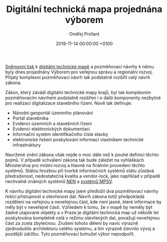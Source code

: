 ﻿---
layout:     post
title:      "Digitální technická mapa projednána výborem"
date:       2019-11-14 00:00:00 +0100
categories: Digitalizace
comments:   true
tags:       [Piráti, sněmovna, digitalizace, egovernment]
img:        dtm.jpg
author:     Ondřej Profant
---

[Sněmovní tisk](http://www.psp.cz/sqw/historie.sqw?o=8&T=525) k [digitální technické mapě](https://www.profant.eu/2019/dtm.html) a pozměňovací návrhy k němu byly dnes projednány Výborem pro veřejnou správu a regionální rozvoj. Přijatý komplexní pozměňovací návrh tak podstatně rozšířil celý návrh zákona.

<!--more-->

Zákon, který závádí digitální technické mapy krajů, byl tak komplexním pozměňovacím návrhem podstatně rozšířen i o další komponenty nezbytné pro realizaci digitalizace stavebního řízení. Nově tak definuje:
- Národní geoportál územního plánování
- Portál stavebníka
- Evidenci územních a stavebních řízení
- Evidenci elektronických dokumentací
- Informační systém identifikačního čísla stavby
- elektronické řešení poskytování informací vlastníkem technické infrastruktury

Navržené znění zákona však nejde o moc dále než k pouhé definici těchto pojmů. V případě schválení zákona tak bude záležet na vyhláškách Ministerstva pro místní rozvoj a hlavně na finálním provedení těchto systémů. Stálou hrozbou při tvorbě informačních systémů státu zůstává předraženost, nedostatečná kvalita a vendor-lock, jako například v případě nechvalně známých systémů [NEN](https://www.svetchytre.cz/a/iwWmz/pirat-profant-nas-problem-je-ze-urednik-nezamkne-obrazovku-u-pc-kdyz-od-ni-odchazi) a [systémů MPSV](https://www.pirati.cz/tiskove-zpravy/otevreny-dopis-piratu-predrazene-it-v-mpsv.html).

K návrhu digitální technické mapy jsem předložil dva pozměňovací návrhy řešící přístupnost a otevřenost dat.
Návrh zákona totiž předpokládá rozdělení na veřejnou a neveřejnou část, kde není jasné, které informace by měly být v neveřejné části. Vzhledem k tomu, že v mapě by neměly být žádné utajované objekty a v Praze je digitální technická map už několik let poskytována kompletně celá v režimu otevřených dat, považuji neveřejnou část za zcela zbytečnou. Zrušení tohoto dělení by navíc výrazně zjednodušilo architekturu celého systému, a tím výrazně zlevnilo vývoj a pozdější údržbu.
Tyto pozměňovací bohužel výbor nepodpořil.
